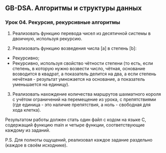 ## GB-DSA. Алгоритмы и структуры данных
### Урок 04. Рекурсия, рекурсивные алгоритмы

1. Реализовать функцию перевода чисел из десятичной системы в двоичную, используя рекурсию.

2. Реализовать функцию возведения числа [a] в степень [b]:
 - Рекурсивно;
 - Рекурсивно, используя свойство чётности степени (то есть, если степень, в которую нужно возвести число, чётная, основание возводится в квадрат, а показатель делится на два, а если степень нечётная - результат умножается на основание, а показатель уменьшается на единицу).

3. Реализовать нахождение количества маршрутов шахматного короля с учётом ограничений на перемещение из урока, с препятствиями (где единица - это наличие препятствия, а ноль - свободная для хода клетка).

Результатом работы должен стать один файл с кодом на языке С, содержащий функцию main и четыре функции, соответствующие каждому из заданий.

P.S.
Для полноты ощущений, реализовал каждое задание раздельно (каждое в своём исходнике).

